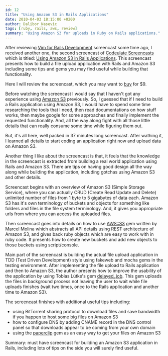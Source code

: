 ```yaml
---
id: 12
title: "Using Amazon S3 in Rails Applications"
date: 2010-04-03 18:15:00 +0200
author: Dalibor Nasevic
tags: [ruby, rails, aws, review]
summary: "Using Amazon S3 for uploads in Ruby on Rails applications."
---
```


After reviewing [Vim for Rails Development](http://www.codeulatescreencasts.com/products/vim-for-rails-developers "Vim for Rails Development Screencast") screencast some time ago, I received another one, the second screencast of [Codeulate Screencasts](http://www.codeulatescreencasts.com/ "Codeulate Screencasts") which is titled: [Using Amazon S3 in Rails Applications](http://www.codeulatescreencasts.com/products/build-an-app-with-rails-and-s3 "Using Amazon S3 in Rails Applications"). This screencast presents how to build a file upload application with Rails and Amazon S3 including some tips and gems you may find useful while building that functionality.

Here I will review the screencast, which you may want to [buy](http://www.codeulatescreencasts.com/products/build-an-app-with-rails-and-s3 "Buy screencast") for $9.

Before watching the screencast I would say that I haven't got any experience using [Amazon S3](http://aws.amazon.com/s3/ "Amazon S3") previously. So, I guessed that if I need to build a Rails application using Amazon S3, I would have to spend some time researching the tools that I need, then read documentations on how stuff works, then maybe google for some approaches and finally implement the requested functionality. And, all the way along fight with all those little details that can really consume some time while figuring them out.

But, it's all here, well packed in 37 minutes long screencast. After wathing it, I learned all details to start coding an application right now and upload data on Amazon S3.

Another thing I like about the screencast is that, it feels that the knowledge in the screencast is extracted from building a real world application using Rails and Amazon S3. There are tips on having good design all the way along while building the application, including gotchas using Amazon S3 and other details.

Screencast begins with an overview of Amazon S3 (Simple Storage Service), where you can actually CRUD (Create Read Update and Delete) unlimited number of files from 1 byte to 5 gigabytes of data each. Amazon S3 has it's own terminology of buckets and objects for something like folders and files in the file system terminology. And, it gives you appropriate urls from where you can access the uploaded files.

Then screencast goes into details on how to use [AWS::S3](http://amazon.rubyforge.org/ "AWS::S3 gem") gem written by Marcel Molina which abstracts all API details using REST architecture of Amazon S3, and gives back ruby objects which are easy to work with in ruby code. It presents how to create new buckets and add new objects to those buckets using script/console.

Main part of the screencast is building the actual file upload application in TDD (Test Driven Development) style using fakeweb and mocha gems in the testing environment. After implementing the file upload to Rails application and then to Amazon S3, the author presents how to improve the usability of the application by using Tobias Lütke's gem [delayed\_job](http://github.com/tobi/delayed_job "delayed\_job gem"). This gem uploads the files in background process not leaving the user to wait while file uploads finishes (wait two times, once to the Rails application and another time to Amazon S3).

The screencast finishes with additional useful tips including:

- using BitTorrent sharing protocol to download files and save bandwidth if you happen to host some big files on Amazon S3 
- how to configure DNS by adding CNAME record in the DNS control panel so that downloads appear to be coming from your own domain
- using the [paperclip](http://github.com/thoughtbot/paperclip "paperclip gem") gem as an easy way to get your files on Amazon S3

Summary: must have screencast for building an Amazon S3 application in Rails, including lots of tips on the side you will surely find useful.
